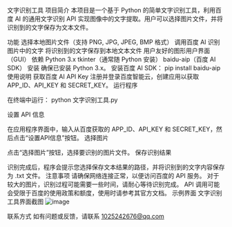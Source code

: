 文字识别工具
项目简介
本项目是一个基于 Python 的简单文字识别工具，利用百度 AI 的通用文字识别 API 实现图像中的文字提取。用户可以选择图片文件，并将识别到的文字保存为文本文件。

功能
选择本地图片文件（支持 PNG, JPG, JPEG, BMP 格式）
调用百度 AI 识别图片中的文字
将识别到的文字保存到本地文本文件
用户友好的图形用户界面（GUI）
依赖
Python 3.x
tkinter（通常随 Python 安装）
baidu-aip（百度 AI SDK）
安装
确保已安装 Python 3.x。
安装百度 AI SDK：
pip install baidu-aip
使用说明
获取百度 AI API Key
注册并登录百度智能云，创建应用以获取 APP_ID、API_KEY 和 SECRET_KEY。
运行程序

在终端中运行：
python 文字识别工具.py

设置 API 信息

在应用程序界面中，输入从百度获取的 APP_ID、API_KEY 和 SECRET_KEY，然后点击“设置API信息”按钮。
选择图片

点击“选择图片”按钮，选择要识别的图片文件。
保存识别结果

识别完成后，程序会提示您选择保存文本结果的路径，并将识别到的文字内容保存为 .txt 文件。
注意事项
请确保网络连接正常，以便访问百度的 API 服务。
对于较大的图片，识别过程可能需要一些时间，请耐心等待识别完成。
API 调用可能会受限于百度的使用政策和额度，使用时请参考其官方文档。
示例界面
文字识别工具界面截图 
![image](https://github.com/user-attachments/assets/4cb56bca-1004-4eb3-a800-328850f0e84b)

联系方式
如有问题或反馈，请联系 1025242676@qq.com
